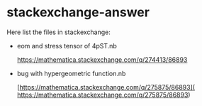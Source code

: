 # stackexchange-answer

Here list the files in stackexchange:

* eom and stress tensor of 4pST.nb
    
    [https://mathematica.stackexchange.com/q/274413/86893 ](https://mathematica.stackexchange.com/q/274413/86893)

* bug with hypergeometric function.nb

    [https://mathematica.stackexchange.com/q/275875/86893]( https://mathematica.stackexchange.com/q/275875/86893)
